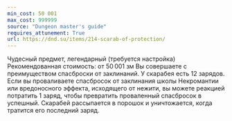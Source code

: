 ```yaml
---
min_cost: 50 001
max_cost: 999999
source: "Dungeon master's guide"
requires_attunement: True
url: https://dnd.su/items/214-scarab-of-protection/
---
```


Чудесный предмет, легендарный (требуется настройка)
Рекомендованная стоимость: от 50 001 зм
Вы совершаете с преимуществом спасброски от заклинаний.
У скарабея есть 12 зарядов. Если вы проваливаете спасбросок от заклинания школы Некромантии или вредоносного эффекта, исходящего от нежити, вы можете реакцией потратить 1 заряд, чтобы превратить проваленный спасбросок в успешный. Скарабей рассыпается в порошок и уничтожается, когда тратится его последний заряд.